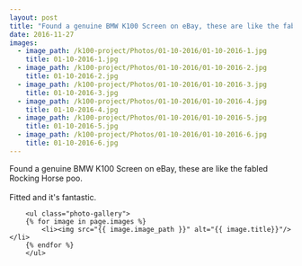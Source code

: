 ```yaml
---
layout: post
title: "Found a genuine BMW K100 Screen on eBay, these are like the fabled Rocking Horse poo."
date: 2016-11-27
images:
  - image_path: /k100-project/Photos/01-10-2016/01-10-2016-1.jpg
    title: 01-10-2016-1.jpg
  - image_path: /k100-project/Photos/01-10-2016/01-10-2016-2.jpg
    title: 01-10-2016-2.jpg
  - image_path: /k100-project/Photos/01-10-2016/01-10-2016-3.jpg
    title: 01-10-2016-3.jpg
  - image_path: /k100-project/Photos/01-10-2016/01-10-2016-4.jpg
    title: 01-10-2016-4.jpg
  - image_path: /k100-project/Photos/01-10-2016/01-10-2016-5.jpg
    title: 01-10-2016-5.jpg
  - image_path: /k100-project/Photos/01-10-2016/01-10-2016-6.jpg
    title: 01-10-2016-6.jpg
---
```

Found a genuine BMW K100 Screen on eBay, these are like the fabled Rocking Horse poo.<br /><br />Fitted and it&#39;s fantastic.﻿

        <ul class="photo-gallery">
        {% for image in page.images %}
            <li><img src="{{ image.image_path }}" alt="{{ image.title}}"/></li>
        {% endfor %}
        </ul>
